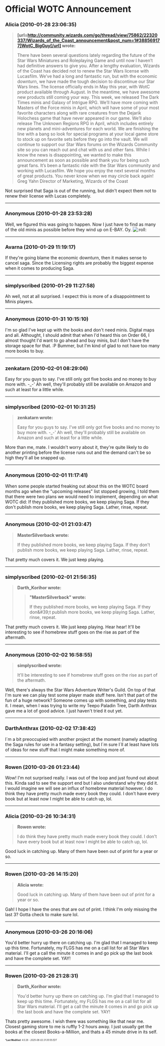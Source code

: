 # Official WOTC Announcement

### **Alicia** (2010-01-28 23:06:35)

> **[url=http://community.wizards.com/go/thread/view/75862/22320337/Wizards_of_the_Coast_announcement&post_num=1#388569177]WotC_BigGuy[/url] wrote:**
>
> There have been several questions lately regarding the future of the Star Wars Miniatures and Roleplaying Game and until now I haven’t had definitive answers to give you. After a lengthy evaluation, Wizards of the Coast has decided not to renew the Star Wars license with Lucasfilm. We’ve had a long and fantastic run, but with the economic downturn, we have made the tough decision to discontinue our Star Wars lines.
> The license officially ends in May this year, with WotC product available through August. In the meantime, we have awesome new products still coming your way. This week, we released The Dark Times minis and Galaxy of Intrigue RPG. We’ll have more coming with Masters of the Force minis in April, which will have some of your most favorite characters along with rare creatures from the Dejarik Holochess game that have never appeared in our game. We’ll also release The Unknown Regions RPG in April, which includes entirely new planets and mini-adventures for each world.
> We are finishing the line with a bang so look for special programs at your local game store to stock up on favorite sets before they go into the vault. We will continue to support our Star Wars forums on the Wizards Community site so you can reach out and chat with us and other fans.
> While I know the news is disappointing, we wanted to make this announcement as soon as possible and thank you for being such great fans. It’s been a fantastic ride with the Star Wars community and working with Lucasfilm. We hope you enjoy the next several months of great products. You never know when we may circle back again!
> Greg Yahn
> Director of Marketing, Wizards of the Coast

Not surprised that Saga is out of the running, but didn't expect them not to renew their license with Lucas completely.

---

### **Anonymous** (2010-01-28 23:53:28)

Well, we figured this was going to happen. Now I just have to find as many of the old minis as possible before they wind up on E-BAY. Oy. <!-- s:roll: -->![:roll:](https://i.ibb.co/79WrFM7/icon-rolleyes.gif)<!-- s:roll: -->

---

### **Avarna** (2010-01-29 11:19:17)

If they're going blame the economic downturn, then it makes sense to cancel saga. Since the Licensing rights are probably the biggest expense when it comes to producing Saga.

---

### **simplyscribed** (2010-01-29 11:27:58)

Ah well, not at all surprised. I expect this is more of a disappointment to Minis players.

---

### **Anonymous** (2010-01-31 10:15:10)

I'm so glad I've kept up with the books and don't need minis. Digital maps and all. Althought, I should admit that when I'd heard this on Order 66, I almost thought I'd want to go ahead and buy minis, but I don't have the storage space for that. :P
Bummer, but I'm kind of glad to not have too many more books to buy.

---

### **zenkatarn** (2010-02-01 08:29:06)

Easy for you guys to say. I've still only got five books and no money to buy more with. -_-' Ah well, they'll probably still be available on Amazon and such at least for a little while.

---

### **simplyscribed** (2010-02-01 10:31:25)

> **zenkatarn wrote:**
>
> Easy for you guys to say. I&#39;ve still only got five books and no money to buy more with. -_-&#39; Ah well, they&#39;ll probably still be available on Amazon and such at least for a little while.

More than me, mate. I wouldn't worry about it, they're quite likely to do another printing before the license runs out and the demand can't be so high they'll all be snapped up.

---

### **Anonymous** (2010-02-01 11:17:41)

When some people started freaking out about this on the WOTC board months ago when the "upcoming releases" list stopped growing, I told them that there were two plans we would need to implement, depending on what WOTC did:
If they published more books, we keep playing Saga.
If they don't publish more books, we keep playing Saga.
Lather, rinse, repeat.

---

### **Anonymous** (2010-02-01 21:03:47)

> **MasterSilverback wrote:**
>
> If they published more books, we keep playing Saga.
> If they don&#39;t publish more books, we keep playing Saga.
> Lather, rinse, repeat.

That pretty much covers it. We just keep playing.

---

### **simplyscribed** (2010-02-01 21:56:35)

> **Darth_Korihor wrote:**
>
> > **&quot;MasterSilverback&quot; wrote:**
> >
> > If they published more books, we keep playing Saga.
> > If they don&amp;#39;t publish more books, we keep playing Saga.
> > Lather, rinse, repeat.

That pretty much covers it. We just keep playing.
Hear hear!
It'll be interesting to see if homebrew stuff goes on the rise as part of the aftermath.

---

### **Anonymous** (2010-02-02 16:58:55)

> **simplyscribed wrote:**
>
> It&#39;ll be interesting to see if homebrew stuff goes on the rise as part of the aftermath.

Well, there's always the Star Wars Adventure Writer's Guild. On top of that I'm sure we can play test some player made stuff here. Isn't that part of the fun of a huge network? Someone comes up with something, and play tests it. I mean, when I was trying to write my Teepo Paladin Tree, Darth Anthrax gave me a lot of good advice. I just haven't tried it out yet.

---

### **DarthAnthrax** (2010-02-02 17:38:42)

I´m a bit preoccupied with another project at the moment (namely adapting the Saga rules for use in a fantasy setting), but I´m sure I´ll at least have lots of ideas for new stuff that I might make something more of.

---

### **Rowen** (2010-03-26 01:23:44)

Wow! I'm not surprised really. I was out of the loop and just found out about this. Kinda sad to see the support end but I also understand why they did it. I would imagine we will see an influx of homebrew material however.
I do think they have pretty much made every book they could. I don't have every book but at least now I might be able to catch up, lol.

---

### **Alicia** (2010-03-26 10:34:31)

> **Rowen wrote:**
>
> I do think they have pretty much made every book they could. I don&#39;t have every book but at least now I might be able to catch up, lol.

Good luck in catching up. Many of them have been out of print for a year or so.

---

### **Rowen** (2010-03-26 14:15:20)

> **Alicia wrote:**
>
> Good luck in catching up. Many of them have been out of print for a year or so.

Gah! I hope I have the ones that are out of print. I think I'm only missing the last 3? Gotta check to make sure lol.

---

### **Anonymous** (2010-03-26 20:16:06)

You'd better hurry up there on catching up. I'm glad that I managed to keep up this time. Fortunately, my FLGS has me on a call list for all Star Wars material. I'll get a call the minute it comes in and go pick up the last book and have the complete set.
YAY!

---

### **Rowen** (2010-03-26 21:28:31)

> **Darth_Korihor wrote:**
>
> You&#39;d better hurry up there on catching up. I&#39;m glad that I managed to keep up this time. Fortunately, my FLGS has me on a call list for all Star Wars material. I&#39;ll get a call the minute it comes in and go pick up the last book and have the complete set.
> YAY!

Thats pretty awesome. I wish there was something like that near me. Closest gaming store to me is ruffly 1-2 hours away. I just usually get the books at the closest Books-a-Million, and thats a 45 minute drive in its self.



<span style="font-size: 0.5em;">***Last Modified**: 4.0.28 - *2025-06-02 21:35:55 EDT*</span>